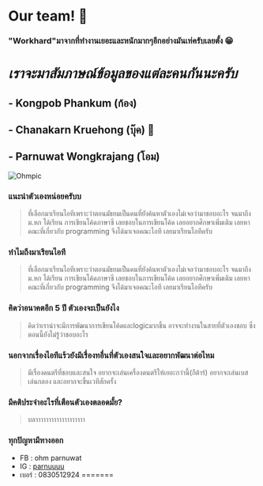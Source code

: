 # Our team! :wave:



### "Workhard"มาจากที่ทํางานเยอะและหนักมากๆอีกอย่างมันเท่ครับเลยตั้ง :grin:


# ***เราจะมาสัมภาษณ์ข้อมูลของแต่ละคนกันนะครับ***

## - Kongpob Phankum (ก้อง)

## - Chanakarn Kruehong (บุ๊ค) :orange_book:

## - Parnuwat Wongkrajang (โอม)
 
![Ohmpic](../main/png/Ohm_pic.jpg)

### แนะนําตัวเองหน่อยครับบ
> ที่เลือกมาเรียนไอทีเพราะว่าตอนมัธยมเป็นคนที่ยังค้นหาตัวเองไม่เจอว่ามาชอบอะไร จนมาถึงม.หก ได้เรียน
การเขียนโค้ดภาษาซี เลยชอบในการเขียนโค้ด เลยอยากศึกษาเพิ่มเติม เลยหาคณะที่เกี่ยวกับ
 programming จึงได้มาเจอคณะไอที เลยมาเรียนไอทีครับ
### ทำไมถึงมาเรียนไอที 
> ที่เลือกมาเรียนไอทีเพราะว่าตอนมัธยมเป็นคนที่ยังค้นหาตัวเองไม่เจอว่ามาชอบอะไร จนมาถึงม.หก ได้เรียน
การเขียนโค้ดภาษาซี เลยชอบในการเขียนโค้ด เลยอยากศึกษาเพิ่มเติม เลยหาคณะที่เกี่ยวกับ
 programming จึงได้มาเจอคณะไอที เลยมาเรียนไอทีครับ
###  คิดว่าอนาคตอีก 5 ปี ตัวเองจะเป็นยังไง 
> คิดว่าเราน่าจะมีการพัฒนาการเขียนโค้ดและlogicมากขึ้น อาจจะทำงานในสายที่ตัวเองชอบ 
ซึ่งตอนนี้ยังไม่รู้ว่าชอบอะไร
###  นอกจากเรื่องไอทีแร้วยังมีเรื่องทอื่นที่ตัวเองสนใจและอยากพัฒนาต่อไหม
> มีเรื่องดนตรีที่ชอบและสนใจ อยากจะเล่นเครื่องดนตรีให้เยอะกว่านี้(กีต้าร์) อยากจะเล่นเบสเล่นกลอง และอยากจะขึ้นเวทีสักครั้ง
### มีคติประจําอะไรที่เตือนตัวเองตลอดมั้ย?
> บลาาาาาาาาาาาาาาาาาาา
### ทุกปัญหามีทางออก
- FB : ohm parnuwat 
- IG : [parnuuuu](https://www.instagram.com/parnuuuu/)
- เบอร์ : 0830512924
=======


